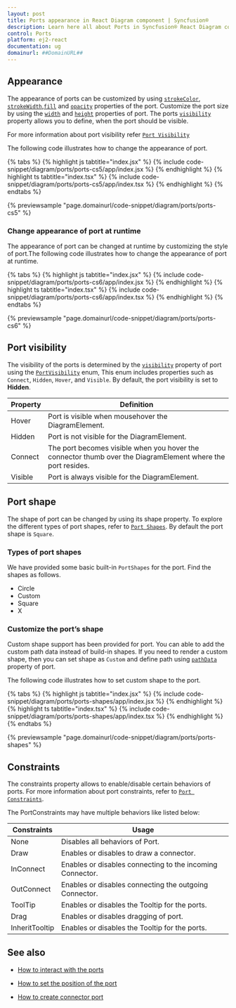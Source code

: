 ```yaml
---
layout: post
title: Ports appearance in React Diagram component | Syncfusion®
description: Learn here all about Ports in Syncfusion® React Diagram component of Syncfusion Essential® JS 2 and more.
control: Ports 
platform: ej2-react
documentation: ug
domainurl: ##DomainURL##
---
```



## Appearance

The appearance of ports can be customized by using [`strokeColor`](https://ej2.syncfusion.com/react/documentation/api/diagram/shapeStyleModel/#strokecolor), [`strokeWidth`](https://ej2.syncfusion.com/react/documentation/api/diagram/shapeStyleModel/#strokewidth),[`fill`](https://ej2.syncfusion.com/react/documentation/api/diagram/shapeStyleModel/#fill) and [`opacity`](https://ej2.syncfusion.com/react/documentation/api/diagram/shapeStyleModel/#opacity) properties of the port. Customize the port size by using the [`width`](https://ej2.syncfusion.com/react/documentation/api/diagram/pointPortModel/#width) and [`height`](https://ej2.syncfusion.com/react/documentation/api/diagram/pointPortModel/#height) properties of port. The ports [`visibility`](https://ej2.syncfusion.com/react/documentation/api/diagram/portvisibility/) property allows you to define, when the port should be visible. 

For more information about port visibility refer [`Port Visibility`](#port-visibility)

The following code illustrates how to change the appearance of port.

{% tabs %}
{% highlight js tabtitle="index.jsx" %}
{% include code-snippet/diagram/ports/ports-cs5/app/index.jsx %}
{% endhighlight %}
{% highlight ts tabtitle="index.tsx" %}
{% include code-snippet/diagram/ports/ports-cs5/app/index.tsx %}
{% endhighlight %}
{% endtabs %}

{% previewsample "page.domainurl/code-snippet/diagram/ports/ports-cs5" %}

### Change appearance of port at runtime

The appearance of port can be changed at runtime by customizing the style of port.The following code illustrates how to change the appearance of port at runtime.

{% tabs %}
{% highlight js tabtitle="index.jsx" %}
{% include code-snippet/diagram/ports/ports-cs6/app/index.jsx %}
{% endhighlight %}
{% highlight ts tabtitle="index.tsx" %}
{% include code-snippet/diagram/ports/ports-cs6/app/index.tsx %}
{% endhighlight %}
{% endtabs %}

{% previewsample "page.domainurl/code-snippet/diagram/ports/ports-cs6" %}

## Port visibility

The visibility of the ports is determined by the [`visibility`](https://ej2.syncfusion.com/react/documentation/api/diagram/portvisibility/) property of port using the [`PortVisibility`](https://ej2.syncfusion.com/react/documentation/api/diagram/portVisibility/) enum, This enum includes properties such as `Connect`, `Hidden`, `Hover`, and `Visible`. By default, the port visibility is set to **Hidden**.

| Property | Definition |
|----|----|
| Hover | Port is visible when mousehover the DiagramElement. |
| Hidden | Port is not visible for the DiagramElement. |
| Connect | The port becomes visible when you hover the connector thumb over the DiagramElement where the port resides. |
| Visible | Port is always visible for the DiagramElement. |

## Port shape 

The shape of port can be changed by using its shape property. To explore the different types of port shapes, refer to [`Port Shapes`](https://ej2.syncfusion.com/react/documentation/api/diagram/portshapes/). By default the port shape is `Square`.

### Types of port shapes

We have provided some basic built-in `PortShapes` for the port. Find the shapes as follows.

* Circle
* Custom
* Square
* X

### Customize the port’s shape

Custom shape support has been provided for port. You can able to add the custom path data instead of build-in shapes. 
If you need to render a custom shape, then you can set shape as `Custom` and define path using [`pathData`](https://ej2.syncfusion.com/react/documentation/api/diagram/pointPortModel/#pathdata) property of port.

 The following code illustrates how to set custom shape to the port.

{% tabs %}
{% highlight js tabtitle="index.jsx" %}
{% include code-snippet/diagram/ports/ports-shapes/app/index.jsx %}
{% endhighlight %}
{% highlight ts tabtitle="index.tsx" %}
{% include code-snippet/diagram/ports/ports-shapes/app/index.tsx %}
{% endhighlight %}
{% endtabs %}

{% previewsample "page.domainurl/code-snippet/diagram/ports/ports-shapes" %}


## Constraints

The constraints property allows to enable/disable certain behaviors of ports. For more information about port constraints, refer to [`Port Constraints`](https://ej2.syncfusion.com/react/documentation/api/diagram/portconstraints/).

The PortConstraints may have multiple behaviors like listed below:

| Constraints | Usage |
|----|----|
| None |Disables all behaviors of Port. |
| Draw |Enables or disables to draw a connector. |
| InConnect |Enables or disables connecting to the incoming Connector.  |
| OutConnect | Enables or disables connecting the outgoing Connector. |
| ToolTip |Enables or disables the Tooltip  for the ports. |
| Drag |Enables or disables dragging of port.  |
| InheritTooltip | Enables or disables the Tooltip  for the ports. |

## See also

* [How to interact with the ports](./ports-interaction)

* [How to set the position of the port](./ports-positioning)

* [How to create connector port](./ports-connector-port)